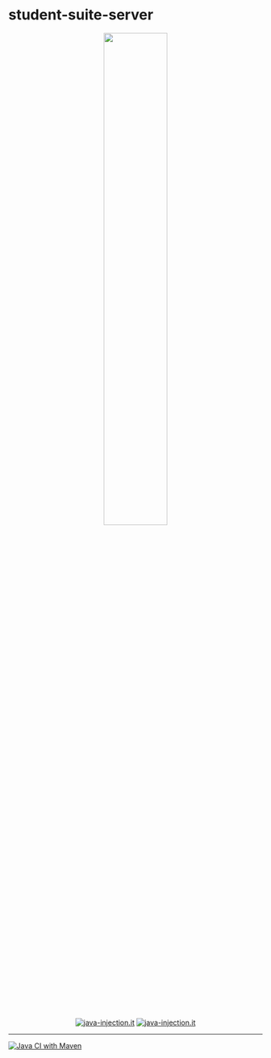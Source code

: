 # student-suite-server

<html>
<p align="center" width="100%">
    <a href="https://java-injection.it">
      <img width="50%" src="http://www.java-injection.it/wp-content/uploads/2022/06/jlogo_gra.png"><br>
      <img align="center" alt="java-injection.it" src="https://lin.java-injection.dev/badges/java-injection/web"></a>
    <a href="https://discord.gg/sqdCMNCxxe">
      <img align="center" alt="java-injection.it" src="https://dcbadge.vercel.app/api/server/Qus6wjDR?style=flat"></a>
      <br>
</p>
</html>

---

[![Java CI with Maven](https://github.com/java-injection/student-suite-server/actions/workflows/main.yml/badge.svg)](https://github.com/java-injection/student-suite-server/actions/workflows/main.yml)
